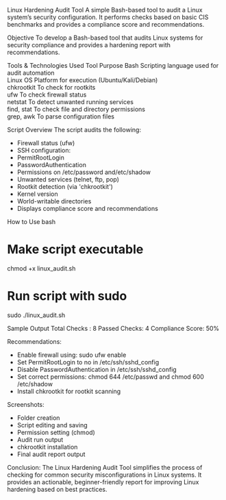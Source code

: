 Linux Hardening Audit Tool
A simple Bash-based tool to audit a Linux system’s security configuration. It performs checks based on basic CIS benchmarks and provides a compliance score and recommendations.

Objective
To develop a Bash-based tool that audits Linux systems for security compliance and provides a hardening report with recommendations.

Tools & Technologies Used
Tool        Purpose
Bash        Scripting language used for audit automation      
Linux OS    Platform for execution (Ubuntu/Kali/Debian)       
chkrootkit  To check for rootkits                             
ufw         To check firewall status                          
netstat     To detect unwanted running services               
find, stat  To check file and directory permissions           
grep, awk   To parse configuration files                      

Script Overview
The script audits the following:
- Firewall status (ufw)
- SSH configuration:
- PermitRootLogin
- PasswordAuthentication
- Permissions on /etc/password and/etc/shadow
- Unwanted services (telnet, ftp, pop)
- Rootkit detection (via 'chkrootkit')
- Kernel version
- World-writable directories
- Displays compliance score and recommendations

How to Use bash
# Make script executable
chmod +x linux_audit.sh

# Run script with sudo
sudo ./linux_audit.sh

Sample Output
Total Checks : 8
Passed Checks: 4
Compliance Score: 50%

Recommendations:
- Enable firewall using: sudo ufw enable
- Set PermitRootLogin to no in /etc/ssh/sshd_config
- Disable PasswordAuthentication in /etc/ssh/sshd_config
- Set correct permissions: chmod 644 /etc/passwd and chmod 600 /etc/shadow
- Install chkrootkit for rootkit scanning

Screenshots:
- Folder creation
- Script editing and saving
- Permission setting (chmod)
- Audit run output
- chkrootkit installation
- Final audit report output

Conclusion:
The Linux Hardening Audit Tool simplifies the process of checking for common security misconfigurations in Linux systems. It provides an actionable, beginner-friendly report for improving Linux hardening based on best practices.
